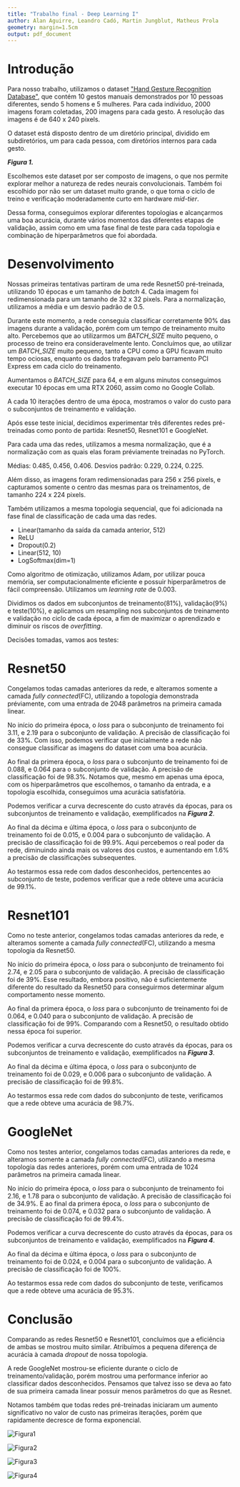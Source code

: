 ```yaml
---
title: "Trabalho final - Deep Learning I"
author: Alan Aguirre, Leandro Cadó, Martin Jungblut, Matheus Prola
geometry: margin=1.5cm
output: pdf_document
---
```


# Introdução

Para nosso trabalho, utilizamos o dataset ["Hand Gesture Recognition Database"](https://www.kaggle.com/gti-upm/leapgestrecog), que contém 10 gestos manuais demonstrados por 10 pessoas diferentes, sendo 5 homens e 5 mulheres. Para cada indíviduo, 2000 imagens foram coletadas, 200 imagens para cada gesto. A resolução das imagens é de 640 x 240 pixels.

O dataset está disposto dentro de um diretório principal, dividido em subdiretórios, um para cada pessoa, com diretórios internos para cada gesto.

_**Figura 1.**_

Escolhemos este dataset por ser composto de imagens, o que nos permite explorar melhor a natureza de redes neurais convolucionais. Também foi escolhido por não ser um dataset muito grande, o que torna o ciclo de treino e verificação moderadamente curto em hardware _mid-tier_.

Dessa forma, conseguimos explorar diferentes topologias e alcançarmos uma boa acurácia, durante vários momentos das diferentes etapas de validação, assim como em uma fase final de teste para cada topologia e combinação de hiperparâmetros que foi abordada.

# Desenvolvimento

Nossas primeiras tentativas partiram de uma rede Resnet50 pré-treinada, utilizando 10 épocas e um tamanho de _batch_ 4. Cada imagem foi redimensionada para um tamanho de 32 x 32 pixels.
Para a normalização, utilizamos a média e um desvio padrão de 0.5.

Durante este momento, a rede conseguia classificar corretamente 90% das imagens durante a validação, porém com um tempo de treinamento muito alto. Percebemos que ao utilizarmos um _BATCH_SIZE_ muito pequeno, o processo de treino era consideravelmente lento. Concluímos que, ao utilizar um _BATCH_SIZE_ muito pequeno, tanto a CPU como a GPU ficavam muito tempo ociosas, enquanto os dados trafegavam pelo barramento PCI Express em cada ciclo do treinamento.

Aumentamos o _BATCH_SIZE_ para 64, e em alguns minutos conseguimos executar 10 épocas em uma RTX 2060, assim como no Google Collab.

A cada 10 iterações dentro de uma época, mostramos o valor do custo para o subconjuntos de treinamento e validação.

Após esse teste inicial, decidimos experimentar três diferentes redes pré-treinadas como ponto de partida: Resnet50, Resnet101 e GoogleNet.

Para cada uma das redes, utilizamos a mesma normalização, que é a normalização com as quais elas foram préviamente treinadas no PyTorch.

Médias: 0.485, 0.456, 0.406. Desvios padrão: 0.229, 0.224, 0.225.

Além disso, as imagens foram redimensionadas para 256 x 256 pixels, e capturamos somente o centro das mesmas para os treinamentos, de tamanho 224 x 224 pixels.

Também utilizamos a mesma topologia sequencial, que foi adicionada na fase final de classificação de cada uma das redes.

- Linear(tamanho da saída da camada anterior, 512)
- ReLU
- Dropout(0.2)
- Linear(512, 10)
- LogSoftmax(dim=1)

Como algoritmo de otimização, utilizamos Adam, por utilizar pouca memória, ser computacionalmente eficiente e possuir hiperparâmetros de fácil compreensão. Utilizamos um _learning rate_ de 0.003.

Dividimos os dados em subconjuntos de treinamento(81%), validação(9%) e teste(10%), e aplicamos um resampling nos subconjuntos de treinamento e validação no ciclo de cada época, a fim de maximizar o aprendizado e diminuir os riscos de _overfitting_.

Decisões tomadas, vamos aos testes:

# Resnet50

Congelamos todas camadas anteriores da rede, e alteramos somente a camada _fully connected_(FC), utilizando a topologia demonstrada préviamente, com uma entrada de 2048 parâmetros na primeira camada linear.

No início do primeira época, o _loss_ para o subconjunto de treinamento foi 3.11, e 2.19 para o subconjunto de validação. A precisão de classificação foi de 33%.
Com isso, podemos verificar que inicialmente a rede não consegue classificar as imagens do dataset com uma boa acurácia.

Ao final da primera época, o _loss_ para o subconjunto de treinamento foi de 0.088, e 0.064 para o subconjunto de validação. A precisão de classificação foi de 98.3%.
Notamos que, mesmo em apenas uma época, com os hiperparâmetros que escolhemos, o tamanho da entrada, e a topologia escolhida, conseguimos uma acurácia satisfatória.

Podemos verificar a curva decrescente do custo através da épocas, para os subconjuntos de treinamento e validação, exemplificados na _**Figura 2**_.

Ao final da décima e última época, o _loss_ para o subconjunto de treinamento foi de 0.015, e 0.004 para o subconjunto de validação. A precisão de classificação foi de 99.9%.
Aqui percebemos o real poder da rede, diminuindo ainda mais os valores dos custos, e aumentando em 1.6% a precisão de classificações subsequentes.

Ao testarmos essa rede com dados desconhecidos, pertencentes ao subconjunto de teste, podemos verificar que a rede obteve uma acurácia de 99.1%.

# Resnet101

Como no teste anterior, congelamos todas camadas anteriores da rede, e alteramos somente a camada _fully connected_(FC), utilizando a mesma topologia da Resnet50.

No início do primeira época, o _loss_ para o subconjunto de treinamento foi 2.74, e 2.05 para o subconjunto de validação. A precisão de classificação foi de 39%.
Esse resultado, embora positivo, não é suficientemente diferente do resultado da Resnet50 para conseguirmos determinar algum comportamento nesse momento.

Ao final da primera época, o _loss_ para o subconjunto de treinamento foi de 0.064, e 0.040 para o subconjunto de validação. A precisão de classificação foi de 99%.
Comparando com a Resnet50, o resultado obtido nessa época foi superior.

Podemos verificar a curva decrescente do custo através da épocas, para os subconjuntos de treinamento e validação, exemplificados na _**Figura 3**_.

Ao final da décima e última época, o _loss_ para o subconjunto de treinamento foi de 0.029, e 0.006 para o subconjunto de validação. A precisão de classificação foi de 99.8%.

Ao testarmos essa rede com dados do subconjunto de teste, verificamos que a rede obteve uma acurácia de 98.7%.

# GoogleNet

Como nos testes anterior, congelamos todas camadas anteriores da rede, e alteramos somente a camada _fully connected_(FC), utilizando a mesma topologia das redes anteriores, porém com uma entrada de 1024 parâmetros na primeira camada linear.

No início do primeira época, o _loss_ para o subconjunto de treinamento foi 2.16, e 1.78 para o subconjunto de validação. A precisão de classificação foi de 34.9%.
E ao final da primera época, o _loss_ para o subconjunto de treinamento foi de 0.074, e 0.032 para o subconjunto de validação. A precisão de classificação foi de 99.4%.

Podemos verificar a curva decrescente do custo através da épocas, para os subconjuntos de treinamento e validação, exemplificados na _**Figura 4**_.

Ao final da décima e última época, o _loss_ para o subconjunto de treinamento foi de 0.024, e 0.004 para o subconjunto de validação. A precisão de classificação foi de 100%.

Ao testarmos essa rede com dados do subconjunto de teste, verificamos que a rede obteve uma acurácia de 95.3%.

# Conclusão

Comparando as redes Resnet50 e Resnet101, concluímos que a eficiência de ambas se mostrou muito similar. Atribuímos a pequena diferença de acurácia à camada _dropout_ de nossa topologia.

A rede GoogleNet mostrou-se eficiente durante o ciclo de treinamento/validação, porém mostrou uma performance inferior ao classificar dados desconhecidos. Pensamos que talvez isso se deva ao fato de sua primeira camada linear possuir menos parâmetros do que as Resnet.

Notamos também que todas redes pré-treinadas iniciaram um aumento significativo no valor de custo nas primeiras iterações, porém que rapidamente decresce de forma exponencial.

![Figura1](https://user-images.githubusercontent.com/50786369/66450599-83f8e480-ea2f-11e9-820f-2a6ac7771852.jpg)

![Figura2](https://user-images.githubusercontent.com/50786369/66450086-9f62f000-ea2d-11e9-9064-f1e591256852.JPG)

![Figura3](https://user-images.githubusercontent.com/50786369/66450087-9ffb8680-ea2d-11e9-9df5-2e99c8b82ef6.JPG)

![Figura4](https://user-images.githubusercontent.com/50786369/66450088-9ffb8680-ea2d-11e9-8805-1aa60708140a.JPG)
